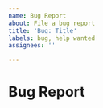 ```yaml
---
name: Bug Report
about: File a bug report
title: 'Bug: Title'
labels: bug, help wanted
assignees: ''

---
```


<!-- We will work to fix this bug as soon as possible -->

# Bug Report
<!-- A clear description of what the bug is -->

<!-- The following sections are not required but recommended -->

<!-- ## Expected behavior -->
<!--- Tell us what should happen -->

<!-- ## Current behavior -->
<!--- Tell us what happens instead of the expected behavior -->

<!-- ## How to reproduce this bug -->
<!-- Describe to the best of your knowledge how to reproduce this bug -->

<!-- ## Possible solution -->
<!--- If you can suggest a fix for this bug -->

<!-- ## Additional context -->
<!-- Add any additional context about the bug -->
